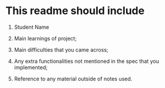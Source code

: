 # This readme should include 

1. Student Name

2. Main learnings of project;

3. Main difficulties that you came across;

4. Any extra functionalities not mentioned in the spec that you implemented;

5. Reference to any material outside of notes used.